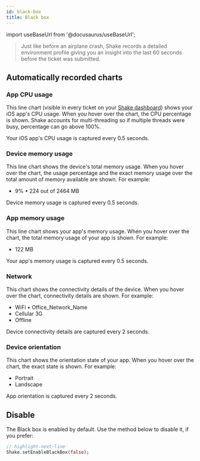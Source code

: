 ```yaml
---
id: black-box
title: Black box
---
```

import useBaseUrl from '@docusaurus/useBaseUrl';

>Just like before an airplane crash, Shake records a detailed environment
profile giving you an insight into the last 60 seconds before the ticket was submitted.

## Automatically recorded charts

### App CPU usage

This line chart (visible in every ticket on your [Shake dashboard](https://app.shakebugs.com/)) shows your iOS app's CPU usage.
When you hover over the chart, the CPU percentage is shown.
Shake accounts for multi-threading so if multiple threads were busy, percentage can go above 100%.

Your iOS app's CPU usage is captured every 0.5 seconds.

### Device memory usage
This line chart shows the device's total memory usage.
When you hover over the chart, the usage percentage
and the exact memory usage over the total amount of memory available
are shown. For example: 
* 9% • 224 out of 2464 MB

Device memory usage is captured every 0.5 seconds.

### App memory usage
This line chart shows your app's memory usage. When you hover over the chart,
the total memory usage of your app is shown. For example: 
* 122 MB

Your app's memory usage is captured every 0.5 seconds.

### Network
This chart shows the connectivity details of the device.
When you hover over the chart, connectivity details are shown. For example:
* WiFi • Office_Network_Name
* Cellular 3G
* Offline

Device connectivity details are captured every 2 seconds.

### Device orientation
This chart shows the orientation state of your app.
When you hover over the chart, the exact state is shown. For example:

* Portrait
* Landscape

App orientation is captured every 2 seconds.

## Disable
The Black box is enabled by default. Use the method below to disable it, if you prefer:

```dart title="main.dart"
// highlight-next-line
Shake.setEnableBlackBox(false);
```
